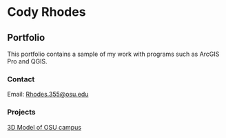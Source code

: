 # Cody Rhodes

## Portfolio

This portfolio contains a sample of my work with programs such as ArcGIS Pro and QGIS.

### Contact

Email: Rhodes.355@osu.edu

### Projects

[3D Model of OSU campus](https://youtube.com/embed/7xX9uoTjA-E)
